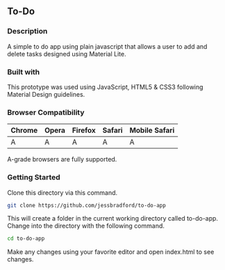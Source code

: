 ## To-Do
### Description
A simple to do app using plain javascript that allows a user to add and delete tasks designed using Material Lite.

### Built with
This prototype was used using JavaScript, HTML5 & CSS3 following Material Design guidelines.

### Browser Compatibility

 | Chrome | Opera | Firefox | Safari | Mobile Safari |
|--------|-------|---------|--------|---------------|
| A      | A     | A       | A      | A             |

A-grade browsers are fully supported.

### Getting Started

Clone this directory via this command. 

```bash
git clone https://github.com/jessbradford/to-do-app 
```

This will create a folder in the current working directory called to-do-app. Change into the directory with the following command.

```bash
cd to-do-app
```

Make any changes using your favorite editor and open index.html to see changes.
